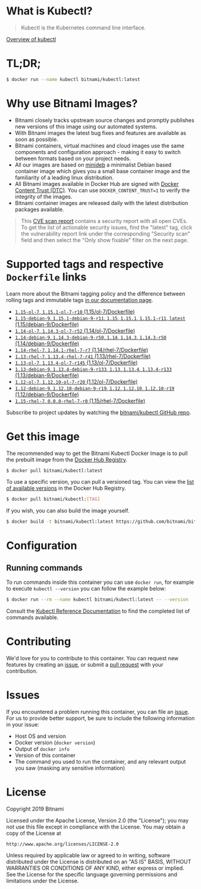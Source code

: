 
# What is Kubectl?

> Kubectl is the Kubernetes command line interface.

[Overview of kubectl](https://kubernetes.io/docs/reference/kubectl/overview/)

# TL;DR;

```bash
$ docker run --name kubectl bitnami/kubectl:latest
```

# Why use Bitnami Images?

* Bitnami closely tracks upstream source changes and promptly publishes new versions of this image using our automated systems.
* With Bitnami images the latest bug fixes and features are available as soon as possible.
* Bitnami containers, virtual machines and cloud images use the same components and configuration approach - making it easy to switch between formats based on your project needs.
* All our images are based on [minideb](https://github.com/bitnami/minideb) a minimalist Debian based container image which gives you a small base container image and the familiarity of a leading linux distribution.
* All Bitnami images available in Docker Hub are signed with [Docker Content Trust (DTC)](https://docs.docker.com/engine/security/trust/content_trust/). You can use `DOCKER_CONTENT_TRUST=1` to verify the integrity of the images.
* Bitnami container images are released daily with the latest distribution packages available.


> This [CVE scan report](https://quay.io/repository/bitnami/kubectl?tab=tags) contains a security report with all open CVEs. To get the list of actionable security issues, find the "latest" tag, click the vulnerability report link under the corresponding "Security scan" field and then select the "Only show fixable" filter on the next page.

# Supported tags and respective `Dockerfile` links

Learn more about the Bitnami tagging policy and the difference between rolling tags and immutable tags [in our documentation page](https://docs.bitnami.com/containers/how-to/understand-rolling-tags-containers/).


* [`1.15-ol-7`, `1.15.1-ol-7-r10` (1.15/ol-7/Dockerfile)](https://github.com/bitnami/bitnami-docker-kubectl/blob/1.15.1-ol-7-r10/1.15/ol-7/Dockerfile)
* [`1.15-debian-9`, `1.15.1-debian-9-r11`, `1.15`, `1.15.1`, `1.15.1-r11`, `latest` (1.15/debian-9/Dockerfile)](https://github.com/bitnami/bitnami-docker-kubectl/blob/1.15.1-debian-9-r11/1.15/debian-9/Dockerfile)
* [`1.14-ol-7`, `1.14.3-ol-7-r52` (1.14/ol-7/Dockerfile)](https://github.com/bitnami/bitnami-docker-kubectl/blob/1.14.3-ol-7-r52/1.14/ol-7/Dockerfile)
* [`1.14-debian-9`, `1.14.3-debian-9-r50`, `1.14`, `1.14.3`, `1.14.3-r50` (1.14/debian-9/Dockerfile)](https://github.com/bitnami/bitnami-docker-kubectl/blob/1.14.3-debian-9-r50/1.14/debian-9/Dockerfile)
* [`1.14-rhel-7`, `1.14.1-rhel-7-r7` (1.14/rhel-7/Dockerfile)](https://github.com/bitnami/bitnami-docker-kubectl/blob/1.14.1-rhel-7-r7/1.14/rhel-7/Dockerfile)
* [`1.13-rhel-7`, `1.13.4-rhel-7-r41` (1.13/rhel-7/Dockerfile)](https://github.com/bitnami/bitnami-docker-kubectl/blob/1.13.4-rhel-7-r41/1.13/rhel-7/Dockerfile)
* [`1.13-ol-7`, `1.13.4-ol-7-r145` (1.13/ol-7/Dockerfile)](https://github.com/bitnami/bitnami-docker-kubectl/blob/1.13.4-ol-7-r145/1.13/ol-7/Dockerfile)
* [`1.13-debian-9`, `1.13.4-debian-9-r133`, `1.13`, `1.13.4`, `1.13.4-r133` (1.13/debian-9/Dockerfile)](https://github.com/bitnami/bitnami-docker-kubectl/blob/1.13.4-debian-9-r133/1.13/debian-9/Dockerfile)
* [`1.12-ol-7`, `1.12.10-ol-7-r20` (1.12/ol-7/Dockerfile)](https://github.com/bitnami/bitnami-docker-kubectl/blob/1.12.10-ol-7-r20/1.12/ol-7/Dockerfile)
* [`1.12-debian-9`, `1.12.10-debian-9-r19`, `1.12`, `1.12.10`, `1.12.10-r19` (1.12/debian-9/Dockerfile)](https://github.com/bitnami/bitnami-docker-kubectl/blob/1.12.10-debian-9-r19/1.12/debian-9/Dockerfile)
* [`1.15-rhel-7`, `0.0.0-rhel-7-r0` (1.15/rhel-7/Dockerfile)](https://github.com/bitnami/bitnami-docker-kubectl/blob/0.0.0-rhel-7-r0/1.15/rhel-7/Dockerfile)

Subscribe to project updates by watching the [bitnami/kubectl GitHub repo](https://github.com/bitnami/bitnami-docker-kubectl).

# Get this image

The recommended way to get the Bitnami Kubectl Docker Image is to pull the prebuilt image from the [Docker Hub Registry](https://hub.docker.com/r/bitnami/kubectl).

```bash
$ docker pull bitnami/kubectl:latest
```

To use a specific version, you can pull a versioned tag. You can view the [list of available versions](https://hub.docker.com/r/bitnami/kubectl/tags/) in the Docker Hub Registry.

```bash
$ docker pull bitnami/kubectl:[TAG]
```

If you wish, you can also build the image yourself.

```bash
$ docker build -t bitnami/kubectl:latest https://github.com/bitnami/bitnami-docker-kubectl.git
```

# Configuration

## Running commands

To run commands inside this container you can use `docker run`, for example to execute `kubectl --version` you can follow the example below:

```bash
$ docker run --rm --name kubectl bitnami/kubectl:latest -- --version
```

Consult the [Kubectl Reference Documentation](https://kubernetes.io/docs/reference/generated/kubectl/kubectl-commands) to find the completed list of commands available.

# Contributing

We'd love for you to contribute to this container. You can request new features by creating an [issue](https://github.com/bitnami/bitnami-docker-kubectl/issues), or submit a [pull request](https://github.com/bitnami/bitnami-docker-kubectl/pulls) with your contribution.

# Issues

If you encountered a problem running this container, you can file an [issue](https://github.com/bitnami/bitnami-docker-kubectl/issues). For us to provide better support, be sure to include the following information in your issue:

- Host OS and version
- Docker version (`docker version`)
- Output of `docker info`
- Version of this container
- The command you used to run the container, and any relevant output you saw (masking any sensitive information)

# License

Copyright 2019 Bitnami

Licensed under the Apache License, Version 2.0 (the "License");
you may not use this file except in compliance with the License.
You may obtain a copy of the License at

    http://www.apache.org/licenses/LICENSE-2.0

Unless required by applicable law or agreed to in writing, software
distributed under the License is distributed on an "AS IS" BASIS,
WITHOUT WARRANTIES OR CONDITIONS OF ANY KIND, either express or implied.
See the License for the specific language governing permissions and
limitations under the License.
